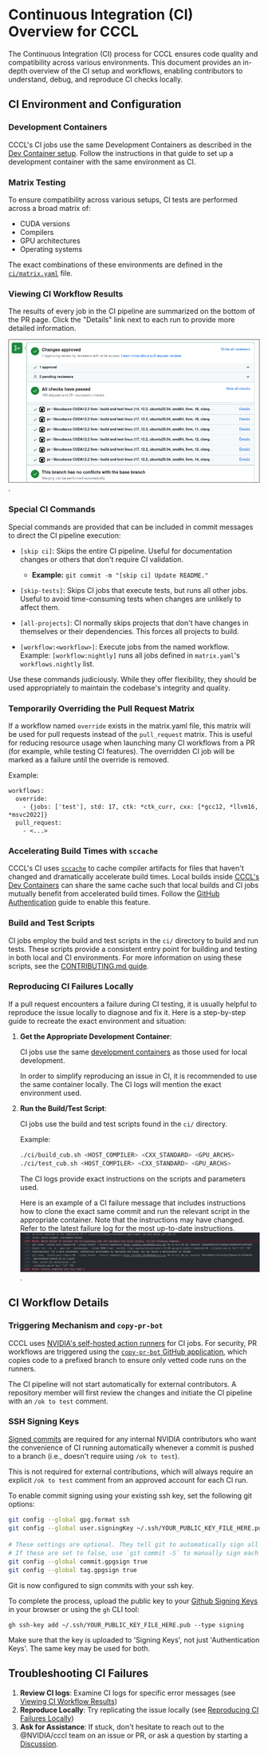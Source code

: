 # Continuous Integration (CI) Overview for CCCL

The Continuous Integration (CI) process for CCCL ensures code quality and compatibility across various environments. This document provides an in-depth overview of the CI setup and workflows, enabling contributors to understand, debug, and reproduce CI checks locally.


## CI Environment and Configuration

### Development Containers

CCCL's CI jobs use the same Development Containers as described in the [Dev Container setup](.devcontainer/README.md). Follow the instructions in that guide to set up a development container with the same environment as CI.

### Matrix Testing
To ensure compatibility across various setups, CI tests are performed across a broad matrix of:

- CUDA versions
- Compilers
- GPU architectures
- Operating systems

The exact combinations of these environments are defined in the [`ci/matrix.yaml`](ci/matrix.yaml) file.

### Viewing CI Workflow Results

The results of every job in the CI pipeline are summarized on the bottom of the PR page. Click the "Details" link next to each run to provide more detailed information.

![Summary of all CI jobs on PR page.](docs/images/pr-checks.png).

### Special CI Commands

Special commands are provided that can be included in commit messages to direct the CI pipeline execution:

- `[skip ci]`: Skips the entire CI pipeline. Useful for documentation changes or others that don't require CI validation.

   - **Example:** `git commit -m "[skip ci] Update README."`

- `[skip-tests]`: Skips CI jobs that execute tests, but runs all other jobs. Useful to avoid time-consuming tests when changes are unlikely to affect them.
- `[all-projects]`: CI normally skips projects that don't have changes in themselves or their dependencies. This forces all projects to build.
- `[workflow:<workflow>]`:  Execute jobs from the named workflow. Example: `[workflow:nightly]` runs all jobs defined in `matrix.yaml`'s `workflows.nightly` list.

Use these commands judiciously. While they offer flexibility, they should be used appropriately to maintain the codebase's integrity and quality.

### Temporarily Overriding the Pull Request Matrix

If a workflow named `override` exists in the matrix.yaml file, this matrix will be used for pull requests instead of the `pull_request` matrix.
This is useful for reducing resource usage when launching many CI workflows from a PR (for example, while testing CI features).
The overridden CI job will be marked as a failure until the override is removed.

Example:

```
workflows:
  override:
    - {jobs: ['test'], std: 17, ctk: *ctk_curr, cxx: [*gcc12, *llvm16, *msvc2022]}
  pull_request:
    - <...>
```

### Accelerating Build Times with `sccache`

CCCL's CI uses [`sccache`](https://github.com/mozilla/sccache) to cache compiler artifacts for files that haven't changed and dramatically accelerate build times. Local builds inside [CCCL's Dev Containers](.devcontainer/README.md) can share the same cache such that local builds and CI jobs mutually benefit from accelerated build times. Follow the [GitHub Authentication](.devcontainer/README.md#optional-authenticate-with-github-for-sccache) guide to enable this feature.

### Build and Test Scripts

CI jobs employ the build and test scripts in the `ci/` directory to build and run tests. These scripts provide a consistent entry point for building and testing in both local and CI environments. For more information on using these scripts, see the [CONTRIBUTING.md guide](CONTRIBUTING.md#building-and-testing).

### Reproducing CI Failures Locally

If a pull request encounters a failure during CI testing, it is usually helpful to reproduce the issue locally to diagnose and fix it. Here is a step-by-step guide to recreate the exact environment and situation:

1. **Get the Appropriate Development Container**:

    CI jobs use the same [development containers](.devcontainer/README) as those used for local development.

    In order to simplify reproducing an issue in CI, it is recommended to use the same container locally. The CI logs will mention the exact environment used.

2. **Run the Build/Test Script**:

    CI jobs use the build and test scripts found in the `ci/` directory.

    Example:
    ```bash
    ./ci/build_cub.sh <HOST_COMPILER> <CXX_STANDARD> <GPU_ARCHS>
    ./ci/test_cub.sh <HOST_COMPILER> <CXX_STANDARD> <GPU_ARCHS>
    ```

    The CI logs provide exact instructions on the scripts and parameters used.

    Here is an example of a CI failure message that includes instructions how to clone the exact same commit and run the relevant script in the appropriate container. Note that the instructions may have changed. Refer to the latest failure log for the most up-to-date instructions.
    ![Shows an example of a CI failure log with reproducer instructions](docs/images/repro_instructions.png).

## CI Workflow Details

### Triggering Mechanism and `copy-pr-bot`

CCCL uses [NVIDIA's self-hosted action runners](https://docs.gha-runners.nvidia.com/runners/) for CI jobs. For security, PR workflows are triggered using the [`copy-pr-bot` GitHub application](https://docs.gha-runners.nvidia.com/onboarding/), which copies code to a prefixed branch to ensure only vetted code runs on the runners.

The CI pipeline will not start automatically for external contributors. A repository member will first review the changes and initiate the CI pipeline with an `/ok to test` comment.

### SSH Signing Keys

[Signed commits](https://docs.github.com/en/authentication/managing-commit-signature-verification/signing-commits) are required for any internal NVIDIA contributors who want the convenience of CI running automatically whenever a commit is pushed to a branch (i.e., doesn't require using `/ok to test`).

This is not required for external contributions, which will always require an explicit `/ok to test` comment from an approved account for each CI run.

To enable commit signing using your existing ssh key, set the following git options:

```bash
git config --global gpg.format ssh
git config --global user.signingKey ~/.ssh/YOUR_PUBLIC_KEY_FILE_HERE.pub

# These settings are optional. They tell git to automatically sign all new commits and tags.
# If these are set to false, use `git commit -S` to manually sign each commit.
git config --global commit.gpgsign true
git config --global tag.gpgsign true
```

Git is now configured to sign commits with your ssh key.

To complete the process, upload the public key to your [Github Signing Keys](https://github.com/settings/keys) in your browser or using the `gh` CLI tool:

```
gh ssh-key add ~/.ssh/YOUR_PUBLIC_KEY_FILE_HERE.pub --type signing
```

Make sure that the key is uploaded to 'Signing Keys', not just 'Authentication Keys'.
The same key may be used for both.

## Troubleshooting CI Failures

1. **Review CI logs**: Examine CI logs for specific error messages (see [Viewing CI Workflow Results](#viewing-ci-workflow-results))
2. **Reproduce Locally**: Try replicating the issue locally (see [Reproducing CI Failures Locally](#reproducing-ci-failures-locally))
3. **Ask for Assistance**: If stuck, don't hesitate to reach out to the @NVIDIA/cccl team on an issue or PR, or ask a question by starting a [Discussion](https://github.com/NVIDIA/cccl/discussions).
